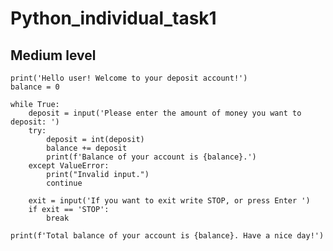 # Python_individual_task1
## Medium level
    print('Hello user! Welcome to your deposit account!')
    balance = 0
    
    while True:
        deposit = input('Please enter the amount of money you want to deposit: ')
        try:
            deposit = int(deposit)
            balance += deposit
            print(f'Balance of your account is {balance}.')
        except ValueError:
            print("Invalid input.")
            continue
    
        exit = input('If you want to exit write STOP, or press Enter ')
        if exit == 'STOP':
            break
    
    print(f'Total balance of your account is {balance}. Have a nice day!')
